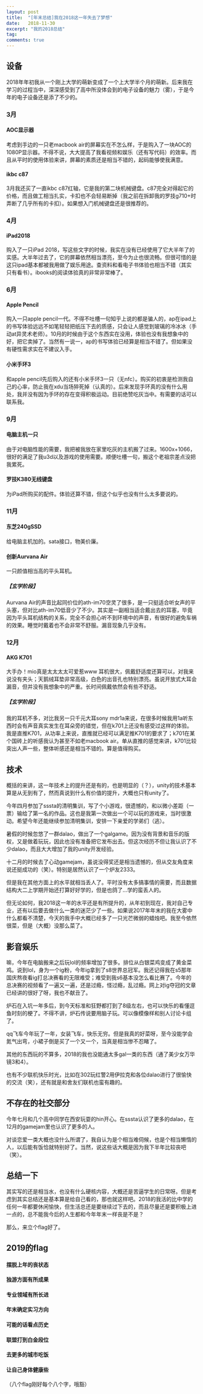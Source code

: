 ```yaml
---
layout: post
title:  "[年末总结]我在2018这一年失去了梦想"
date:   2018-11-30
excerpt: "我的2018总结"
tag:
comments: true  
---
```


## 设备

2018年年初我从一个刚上大学的萌新变成了一个上大学半个月的萌新。后来我在学习的过程当中，深深感受到了高中所没体会到的电子设备的魅力（雾），于是今年的电子设备还是添了不少的。

### 3月
#### AOC显示器
考虑到手边的一只老macbook air的屏幕实在不怎么样，于是购入了一块AOC的1080P显示器。不得不说，大大提高了我看视频和娱乐（还有写代码）的效率。而且从平时的使用体验来讲，屏幕的素质还是相当不错的，起码能够使我满意。

#### ikbc c87
3月我还买了一直ikbc c87红轴，它是我的第二块机械键盘。c87完全对得起它的价格，而且做工相当扎实，卡扣也不会轻易断掉（我之前在拆卸我的罗技g710+时弄断了几乎所有的卡扣）。如果想入门机械键盘还是很推荐的。

### 4月
#### iPad2018
购入了一只iPad 2018，写这些文字的时候，我实在没有已经使用了它大半年了的实感。大半年过去了，它的屏幕依然相当漂亮，至今为止也很流畅。但很可惜的是这只ipad基本都被我用做了娱乐用途。查资料和看电子书体验也相当不错（其实只有看书）。ibooks的阅读体验真的非常非常棒了。

### 6月
#### Apple Pencil
购入一只apple pencil一代。不得不吐槽一句知乎上说的都是骗人的，ap在ipad上的书写体验远远不如笔轻轻把纸压下去的质感，只会让人感觉到玻璃的冷冰冰（手动at异灵术老师）。10月的时候由于这个东西实在没用，体验也没有我想象中的好，把它卖掉了。当然有一说一，ap的书写体验已经算是相当不错了。但如果没有硬性需求实在不建议入手。
#### 小米手环3
和apple pencil先后购入的还有小米手环3一只（无nfc）。购买的初衷是检测我自己的心率，防止我在xdu当场猝死掉（认真的）。后来发现手环真的没有什么用处，我并没有因为手环的存在变得积极运动。目前绝赞吃灰当中。有需要的话可以联系我。
### 9月
#### 电脑主机一只
由于对电脑性能的需要，我把被我放在家里吃灰的主机搬了过来。1600x+1066，很好的满足了我u3d以及游戏的使用需要。顺便吐槽一句，搬这个老祖宗差点没把我累死。
#### 罗技K380无线键盘
为iPad所购买的配件。体验还算不错，但这个似乎也没有什么太多要说的。
### 11月
#### 东芝240gSSD
给电脑主机加的。sata接口，物美价廉。
#### 创新Aurvana Air
一只颜值相当高的平头耳机。

##### 【玄学阶段】

Aurvana Air的声音比起同价位的ath-im70空灵了很多，是一只挺适合听女声的平头塞，但对比ath-im70低音少了不少。其实是一副相当适合戴出去的耳塞，毕竟因为平头耳机结构的关系，完全不会担心听不到环境中的声音，有很好的避免车祸的效果。睡觉时戴着也不会非常不舒服。漏音现象几乎没有。

### 12月
#### AKG K701
大手办！mio真是太太太太可爱惹www
耳机很大，佩戴舒适度还算可以，对我来说没有夹头；天鹅绒耳垫非常高级，白色的出音孔也特别漂亮。虽说开放式大耳会漏音，但并没有我想象中的严重。长时间佩戴依然会有些不舒适。

##### 【玄学阶段】

我的耳机不多，对比我另一只千元大耳sony mdr1a来说，在很多时候我用1a听东西时会有声音真实发生在耳朵旁的错觉，但在k701上还没有感受过这样的体验。我是直推K701，从功率上来说，直推就已经可以满足推K701的要求了；k701在某个国砖上的听感我认为甚至不如老macbook air。单从直推的感觉来讲，k701比较突出人声一些，整体听感还是相当不错的。算是值得购买。

## 技术
概括的来讲，这一年技术上的提升还是有的，也是明显的（？），unity的技术基本算是从无到有了，然而真说到什么有价值的提升，大概也只有unity了。

今年四月参加了sssta的清明集训，写了个小游戏，很遗憾的，和以微小差距（一票）输给了第一名的作品。这也是我第一次做出一个可以玩的游戏来，当时很激动。希望今年还能继续参加清明集训，安排一下亲爱的学弟们（逃）。

暑假的时候忽悠了一群dalao，做出了一个galgame。因为没有背景和音乐的版权，又是做着玩玩，因此也没有准备把它发布出去。但这次经历不但让我认识了不少dalao，而且大大增加了我的unity开发经验。

十二月的时候去了心动gamejam，虽说没得奖还是相当遗憾的，但从交友角度来说还挺成功的（笑）。特别是居然认识了一个炉友2333。

但是我在其他方面上的水平就相当丢人了。平时没有太多搞事情的需要，而且数据结构大二上学期开始还打算好好学的，但是也鸽了...学的蛮丢人的。

但无论如何，我2018这一年的水平还是有所提升的，从年初到现在，我对自己专业，还有以后要去做什么一类的迷茫少了一些。如果说2017年年末的我在大雾中什么都看不清楚，今天的我手中大概已经多了一只光芒微弱的蜡烛吧。我至今依然很菜，但是（大概）没那么菜了。

## 影音娱乐

嘛，今年在电脑搬来之后玩lol的频率增加了很多。排位从白银菜鸡变成了黄金菜鸡。说到lol，身为一个ig粉，今年ig拿到了s8世界总冠军。我还记得我在s5那年国庆熬夜看ig打总决赛看的无限难受；难受到我s6基本没怎么看比赛了。今年的总决赛的视频看了一遍又一遍，还是过瘾，怪过瘾，乱过瘾。网上对ig夺冠的文章已经讲的很好了呀，我也不献丑了。

炉石在入坑一年多后，到今天标准和狂野都打到了8级左右，也可以快乐的看懂逗鱼时刻的梗了。不得不讲，炉石传说要用脑子玩。可以像模像样和别人讨论卡组了。

qq飞车今年玩了一年，女装飞车，快乐无穷。但是我真的好菜呀，至今没能学会氮气出弯，小裙子倒是买了一个又一个，当真是相当惨不忍睹了。

其他的东西玩的不算多，2018的我也没能通太多gal一类的东西（通了美少女万华镜3和4）。

也有不少联机快乐时光，比如在302玩红警2用伊拉克和各位dalao进行了很愉快的交流（笑），还有就是和舍友们联机也蛮有趣的。

## 不存在的社交部分

今年七月和几个高中同学在西安玩耍的hin开心。在sssta认识了更多的dalao，在12月的gamejam里也认识了更多的人。

对谈恋爱一类大概也没什么所谓了，我自认为是个相当难伺候，也是个相当懒惰的人，以后能有饭恰就特别好了。当然，说这些话大概是因为我下半年比较丧吧（笑）。

## 总结一下

其实写的还是相当水，也没有什么硬核内容，大概还是苦逼学生的日常呀。但是考虑到其实总结还是基本算是给自己看的，那也就这样吧。2018的我活的比中学的任何一年都要休闲愉快，但生活总还是要继续过下去的，而且尽量还是要积极上进一点的，总不能我今后的人生都和今年年末一样丧是不是？

那么，来立个flag好了。

## 2019的flag

#### 摆脱上年的丧状态
#### 独游方面有所成果
#### 专业领域有所长进
#### 年末确定实习方向
#### 可能的话看点历史
#### 联盟打到白金段位
#### 去更多的城市吃饭
#### 让自己身体健康些

（八个flag刚好每个八个字，哦豁）